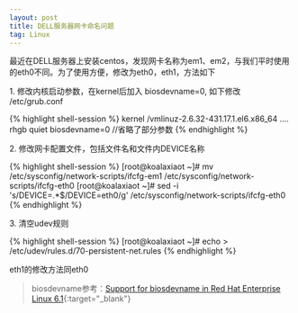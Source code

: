 ```yaml
---
layout: post
title: DELL服务器网卡命名问题
tag: Linux
---
```


最近在DELL服务器上安装centos，发现网卡名称为em1、em2，与我们平时使用的eth0不同。为了使用方便，修改为eth0，eth1，方法如下

1\. 修改内核启动参数，在kernel后加入 biosdevname=0, 如下修改 /etc/grub.conf

{% highlight shell-session %}
kernel /vmlinuz-2.6.32-431.17.1.el6.x86_64 .... rhgb quiet biosdevname=0    //省略了部分参数
{% endhighlight %}

2\. 修改网卡配置文件，包括文件名和文件内DEVICE名称

{% highlight shell-session %}
[root@koalaxiaot ~]# mv /etc/sysconfig/network-scripts/ifcfg-em1 /etc/sysconfig/network-scripts/ifcfg-eth0
[root@koalaxiaot ~]# sed -i 's/DEVICE=.*$/DEVICE=eth0/g' /etc/sysconfig/network-scripts/ifcfg-eth0
{% endhighlight %}

3\. 清空udev规则


{% highlight shell-session %}
[root@koalaxiaot ~]# echo > /etc/udev/rules.d/70-persistent-net.rules
{% endhighlight %}


eth1的修改方法同eth0

> biosdevname参考：[Support for biosdevname in Red Hat Enterprise Linux 6.1](https://access.redhat.com/documentation/en-US/Red_Hat_Enterprise_Linux/6/html/6.1_Release_Notes/ar01s01.html){:target="_blank"}
